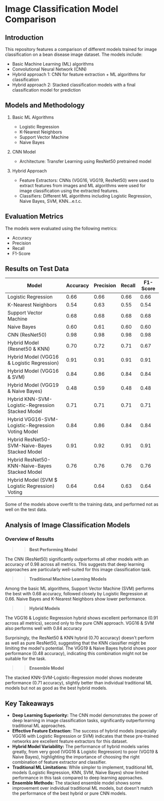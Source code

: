 # Image Classification Model Comparison

## Introduction

This repository features a comparison of different models trained for image classification on a bean
disease image dataset. The models include:

- Basic Machine Learning (ML) algorithms
- Convolutional Neural Network (CNN)
- Hybrid approach 1: CNN for feature extraction + ML algorithms for classification
- Hybrid approach 2: Stacked classification models with a final classification model for prediction

## Models and Methodology

1. Basic ML Algorithms

   - Logistic Regression
   - K-Nearest Neighbors
   - Support Vector Machine
   - Naive Bayes

2. CNN Model

   - Architecture: Transfer Learning using ResNet50 pretrained model

3. Hybrid Approach

   - Feature Extractors: CNNs (VGG16, VGG19, ResNet50) were used to extract features from images and ML
     algorithms were used for image classification using the extracted features.
   - Classifiers: Different ML algorithms including Logistic Regression, Naive Bayes, SVM, KNN...e.t.c.

## Evaluation Metrics

The models were evaluated using the following metrics:

- Accuracy
- Precision
- Recall
- F1-Score

## Results on Test Data

| Model                                             | Accuracy | Precision | Recall | F1-Score |
|---------------------------------------------------|----------|-----------|--------|----------|
| Logistic Regression                               | 0.66     | 0.66      | 0.66   | 0.66     |
| K-Nearest Neighbors                               | 0.54     | 0.63      | 0.55   | 0.54     |
| Support Vector Machine                            | 0.68     | 0.68      | 0.68   | 0.68     |
| Naive Bayes                                       | 0.60     | 0.61      | 0.60   | 0.60     |
| CNN (ResNet50)                                    | 0.98     | 0.98      | 0.98   | 0.98     |
| Hybrid Model (Resnet50 & KNN)                     | 0.70     | 0.72      | 0.71   | 0.67     |
| Hybrid Model (VGG16 & Logistic Regression)        | 0.91     | 0.91      | 0.91   | 0.91     |
| Hybrid Model (VGG16 & SVM)                        | 0.84     | 0.86      | 0.84   | 0.84     |
| Hybrid Model (VGG19 & Naive Bayes)                | 0.48     | 0.59      | 0.48   | 0.48     |
| Hybrid KNN-SVM-Logistic-Regression Stacked Model  | 0.71     | 0.71      | 0.71   | 0.71     |
| Hybrid VGG16-SVM-Logistic-Regression Voting Model | 0.84     | 0.86      | 0.84   | 0.84     |
| Hybrid ResNet50-SVM-Naive-Bayes Stacked Model     | 0.91     | 0.92      | 0.91   | 0.91     |
| Hybrid ResNet50-KNN-Naive-Bayes Stacked Model     | 0.76     | 0.76      | 0.76   | 0.76     |
| Hybrid Model (SVM $ Logistic Regression) Voting   | 0.64     | 0.64      | 0.63   | 0.64     |

Some of the models above overfit to the training data, and performed not as well on the test data.

## Analysis of Image Classification Models

### Overview of Results

> > **Best Performing Model**

The CNN (ResNet50) significantly outperforms all other models with an
accuracy of 0.98 across all metrics. This suggests that deep learning approaches are particularly
well-suited for this image classification task.

> > **Traditional Machine Learning Models**

Among the basic
ML algorithms, Support Vector Machine (SVM) performs the best with 0.68 accuracy, followed closely by
Logistic Regression at 0.66. Naive Bayes and K-Nearest Neighbors show lower performance.

> > **Hybrid Models**

The VGG16 & Logistic Regression hybrid shows excellent performance (0.91 across all metrics), second
only to the pure CNN approach. VGG16 & SVM also performs well with 0.84 accuracy

Surprisingly, the ResNet50 & KNN hybrid (0.70 accuracy) doesn't perform as well as pure ResNet50, suggesting that the KNN classifier might be limiting the model's potential.
The VGG19 & Naive Bayes hybrid shows poor performance (0.48 accuracy), indicating this combination might not be suitable for the task.

> > **Ensemble Model**

The stacked KNN-SVM-Logistic-Regression model shows moderate performance (0.71 accuracy), slightly
better than individual traditional ML models but not as good as the best hybrid models.

## Key Takeaways

- **Deep Learning Superiority:** The CNN model demonstrates the power of deep learning in image
  classification tasks, significantly outperforming traditional ML approaches.
- **Effective Feature Extraction:** The success of hybrid models (especially VGG16 with Logistic
  Regression or SVM) indicates that these pre-trained networks are excellent feature extractors for this
  dataset.
- **Hybrid Model Variability:** The performance of hybrid models varies greatly, from very good
  (VGG16 & Logistic Regression) to poor (VGG19 & Naive Bayes), highlighting the importance of choosing
  the right combination of feature extractor and classifier.
- **Traditional ML Limitations:** While simpler to implement, traditional ML models
  (Logistic Regression, KNN, SVM, Naive Bayes) show limited performance in this task compared to deep
  learning approaches.
- **Ensemble Methods:** The stacked ensemble model shows some improvement over individual traditional
  ML models, but doesn't match the performance of the best hybrid or pure CNN models.
